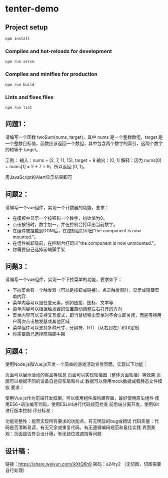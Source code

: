 # tenter-demo

## Project setup
```
npm install
```

### Compiles and hot-reloads for development
```
npm run serve
```

### Compiles and minifies for production
```
npm run build
```

### Lints and fixes files
```
npm run lint
```


## 问题1：
  请编写一个函数 twoSum(nums, target)，其中 nums 是一个整数数组，target 是一个整数目标值，函数应该返回一个数组，其中包含两个数字的索引，这两个数字的和等于 target。

  示例：
  输入：nums = [2, 7, 11, 15], target = 9
  输出：[0, 1]
  解释：因为 nums[0] + nums[1] = 2 + 7 = 9，所以返回 [0, 1]。

  用JavaScript的Alert显示结果即可

## 问题2：
请编写一个vue组件，实现一个计数器的功能，要求：
  - 在模板中显示一个按钮和一个数字，初始值为0。
  - 点击按钮时，数字加一，并在控制台打印出当前数字。
  - 在组件被挂载到DOM后，在控制台打印出"the component is now mounted."。
  - 在组件被卸载前，在控制台打印出"the component is now unmounted."。
  - 你需要自己选择前端脚手架

## 问题3：
请编写一个vue组件，实现一个下拉菜单的功能，要求如下：
  - 下拉菜单有一个触发器（可以是按钮或链接），点击触发器时，显示或隐藏菜单内容
  - 菜单内容可以是任意元素，例如链接、图标、文本等
  - 菜单内容可以根据触发器的位置自动调整左右打开的方向
  - 菜单内容可以支持交互模式，即当鼠标移出菜单时不会立即关闭，而是等待用户再次点击触发器或其他区域
  - 菜单组件可以支持多种尺寸、分隔符、RTL（从右到左）和UI定制
  - 你需要自己选择前端脚手架

## 问题4：
  使用Node.js和Vue.js开发一个简单的游戏活动宣传页面，实现以下功能：

  页面可以展示活动的奖品等信息
  页面可以实现轮播图（整体页面轮播）等效果
  页面可以根据不同的设备自适应布局和样式
  数据可以使用mock数据或者静态文件模拟
  要求：

  使用Vue.js作为前端开发框架，可以使用组件库构建界面，最好使用原生组件
  使用ES6+语法编写代码，使用ESLint进行代码规范检查
  前后端分离开发，使用Git进行版本控制
  评分标准：

  功能完整性：能否实现所有要求的功能点，有无明显的bug或错误
  代码质量：代码是否清晰易读，有无冗余或重复代码，有无遵循编码规范和最佳实践
  界面美观：页面是否符合设计稿，有无错位或遮挡等问题

  ## 设计稿：
  链接：https://share.weiyun.com/ikXtQ6h9 密码：a24ty2 （无切图，切图需要自行处理）